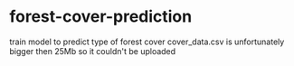 # forest-cover-prediction
train model to predict type of forest cover
cover_data.csv is unfortunately bigger then 25Mb so it couldn't be uploaded
